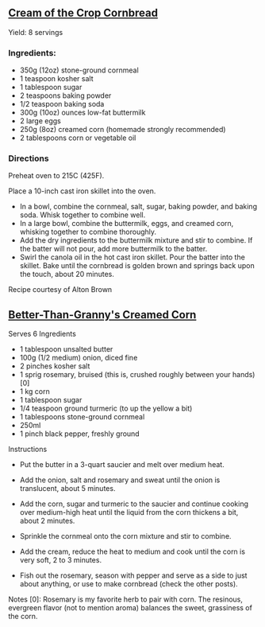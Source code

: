 ## [Cream of the Crop Cornbread](http://altonbrown.com/cream-of-the-crop-cornbread-recipe/)

Yield: 8 servings

### Ingredients:

* 350g (12oz) stone-ground cornmeal
* 1 teaspoon kosher salt
* 1 tablespoon sugar
* 2 teaspoons baking powder
* 1/2 teaspoon baking soda
* 300g (10oz) ounces low-fat buttermilk
* 2 large eggs
* 250g (8oz) creamed corn (homemade strongly recommended)
* 2 tablespoons corn or vegetable oil

### Directions

Preheat oven to 215C (425F).

Place a 10-inch cast iron skillet into the oven.

* In a bowl, combine the cornmeal, salt, sugar, baking powder, and baking soda. Whisk together to combine well.
* In a large bowl, combine the buttermilk, eggs, and creamed corn, whisking together to combine thoroughly.
* Add the dry ingredients to the buttermilk mixture and stir to combine. If the batter will not pour, add more buttermilk to the batter.
* Swirl the canola oil in the hot cast iron skillet. Pour the batter into the skillet. Bake until the cornbread is golden brown and springs back upon the touch, about 20 minutes.

Recipe courtesy of Alton Brown


## [Better-Than-Granny's Creamed Corn](http://altonbrown.com/creamed-corn-recipe/)
Serves 6
Ingredients
* 1 tablespoon unsalted butter
* 100g (1/2 medium) onion, diced fine
* 2 pinches kosher salt
* 1 sprig rosemary, bruised (this is, crushed roughly between your hands)[0]
* 1 kg corn
* 1 tablespoon sugar
* 1/4 teaspoon ground turmeric (to up the yellow a bit)
* 1 tablespoons stone-ground cornmeal
* 250ml
* 1 pinch black pepper, freshly ground

Instructions
* Put the butter in a 3-quart saucier and melt over medium heat.
* Add the onion, salt and rosemary and sweat until the onion is translucent, about 5 minutes.

* Add the corn, sugar and turmeric to the saucier and continue cooking over medium-high heat until the liquid from the corn thickens a bit, about 2 minutes.
* Sprinkle the cornmeal onto the corn mixture and stir to combine.
* Add the cream, reduce the heat to medium and cook until the corn is very soft, 2 to 3 minutes.

* Fish out the rosemary, season with pepper and serve as a side to just about anything, or use to make cornbread (check the other posts).

Notes
[0]: Rosemary is my favorite herb to pair with corn. The resinous, evergreen flavor (not to mention aroma) balances the sweet, grassiness of the corn.
